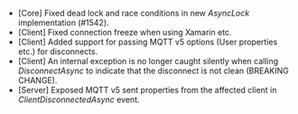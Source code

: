 * [Core] Fixed dead lock and race conditions in new _AsyncLock_ implementation (#1542).
* [Client] Fixed connection freeze when using Xamarin etc.
* [Client] Added support for passing MQTT v5 options (User properties etc.) for disconnects.
* [Client] An internal exception is no longer caught silently when calling _DisconnectAsync_ to indicate that the disconnect is not clean (BREAKING CHANGE).
* [Server] Exposed MQTT v5 sent properties from the affected client in _ClientDisconnectedAsync_ event.